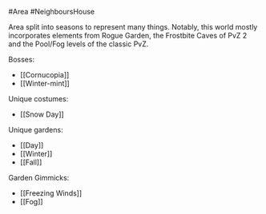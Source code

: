 #Area #NeighboursHouse

Area split into seasons to represent many things. Notably, this world mostly incorporates elements from Rogue Garden, the Frostbite Caves of PvZ 2 and the Pool/Fog levels of the classic PvZ.

Bosses:
- [[Cornucopia]]
- [[Winter-mint]]

Unique costumes:
- [[Snow Day]]

Unique gardens:
- [[Day]]
- [[Winter]]
- [[Fall]]

Garden Gimmicks:
- [[Freezing Winds]]
- [[Fog]]
